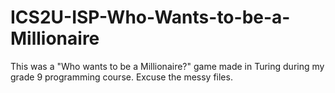 # ICS2U-ISP-Who-Wants-to-be-a-Millionaire
This was a "Who wants to be a Millionaire?" game made in Turing during my grade 9 programming course. Excuse the messy files.
